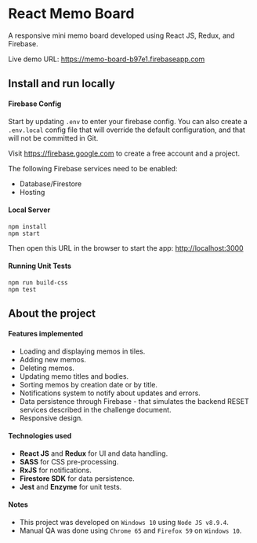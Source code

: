 # React Memo Board

A responsive mini memo board developed using React JS, Redux, and Firebase.

Live demo URL:
<https://memo-board-b97e1.firebaseapp.com>

## Install and run locally

#### Firebase Config

Start by updating `.env` to enter your firebase config. You can also create a `.env.local` config file that will override the default configuration, and that will not be committed in Git.

Visit <https://firebase.google.com> to create a free account and a project. 

The following Firebase services need to be enabled:

* Database/Firestore
* Hosting


#### Local Server

```
npm install
npm start
```

Then open this URL in the browser to start the app:
<http://localhost:3000>

#### Running Unit Tests

```
npm run build-css
npm test
```

## About the project

#### Features implemented

* Loading and displaying memos in tiles.
* Adding new memos.
* Deleting memos.
* Updating memo titles and bodies.
* Sorting memos by creation date or by title.
* Notifications system to notify about updates and errors.
* Data persistence through Firebase - that simulates the backend RESET services described in the challenge document.
* Responsive design.

#### Technologies used

* **React JS** and **Redux** for UI and data handling.
* **SASS** for CSS pre-processing.
* **RxJS** for notifications.
* **Firestore SDK** for data persistence.
* **Jest** and **Enzyme** for unit tests.

#### Notes

* This project was developed on `Windows 10` using `Node JS v8.9.4`.
* Manual QA was done using `Chrome 65` and `Firefox 59` on `Windows 10`.
